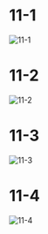 # 11-1
![11-1](https://user-images.githubusercontent.com/105068708/210251160-4a968823-da01-408b-8392-9ad47252c8bb.png)

# 11-2
![11-2](https://user-images.githubusercontent.com/105068708/210251180-85172cd8-c197-4f98-94bc-9c73acce9acd.png)

# 11-3
![11-3](https://user-images.githubusercontent.com/105068708/210251194-14c860c7-4984-4180-a9d9-bc0151f94af1.png)

# 11-4
![11-4](https://user-images.githubusercontent.com/105068708/210251221-d969b148-1b29-417e-9325-11613f2b1f69.png)


